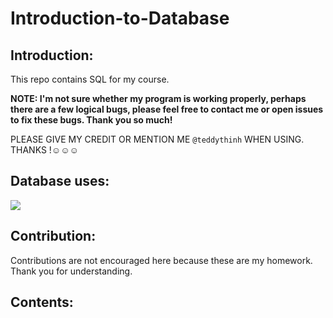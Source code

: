 # Introduction-to-Database

## Introduction:

This repo contains SQL for my course.

**NOTE: I'm not sure whether my program is working properly, perhaps there are a few logical bugs, please feel free to contact me or open issues to fix these bugs. Thank you so much!**

PLEASE GIVE MY CREDIT OR MENTION ME `@teddythinh` WHEN USING. THANKS !☺️☺️☺️

## Database uses:
![](https://img.shields.io/badge/Microsoft%20SQL%20Server-CC2927?style=for-the-badge&logo=microsoft%20sql%20server&logoColor=white)

## Contribution:

Contributions are not encouraged here because these are my homework. Thank you for understanding.

## Contents:
